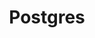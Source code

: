---
title: Postgres
menu:
  docs_0.8.0-beta.0:
    identifier: guides-postgres
    name: PostgreSQL
    parent: guides
    weight: 50
menu_name: docs_0.8.0-beta.0
---